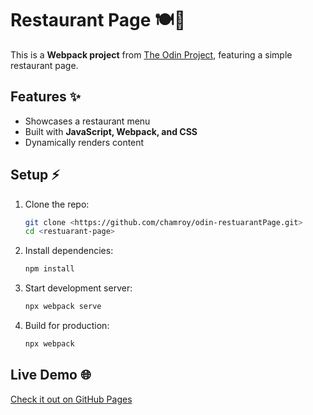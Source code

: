 # Restaurant Page 🍽️🍻  

This is a **Webpack project** from [The Odin Project](https://www.theodinproject.com/), featuring a simple restaurant page.  

## Features ✨  
- Showcases a restaurant menu  
- Built with **JavaScript, Webpack, and CSS**  
- Dynamically renders content  

## Setup ⚡  
1. Clone the repo:  
   ```sh
   git clone <https://github.com/chamroy/odin-restuarantPage.git>
   cd <restuarant-page>
   ```
2. Install dependencies:  
   ```sh
   npm install
   ```
3. Start development server:  
   ```sh
   npx webpack serve
   ```
4. Build for production:  
   ```sh
   npx webpack
   ```

## Live Demo 🌐  
[Check it out on GitHub Pages](<[your-github-pages-link](https://chamroy.github.io/odin-restuarantPage/)>)  
